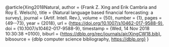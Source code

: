 @article{Xing2018Natural,
  author    = {Frank Z. Xing and
               Erik Cambria and
               Roy E. Welsch},
  title     = {Natural language based financial forecasting: a survey},
  journal   = {Artif. Intell. Rev.},
  volume    = {50},
  number    = {1},
  pages     = {49--73},
  year      = {2018},
  url       = {https://doi.org/10.1007/s10462-017-9588-9},
  doi       = {10.1007/s10462-017-9588-9},
  timestamp = {Wed, 14 Nov 2018 10:30:38 +0100},
  biburl    = {https://dblp.org/rec/journals/air/XingCW18.bib},
  bibsource = {dblp computer science bibliography, https://dblp.org}
}